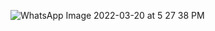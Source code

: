 ![WhatsApp Image 2022-03-20 at 5 27 38 PM](https://user-images.githubusercontent.com/84241422/159188736-ad11827c-6f21-4de6-9019-d736298da637.jpeg)
